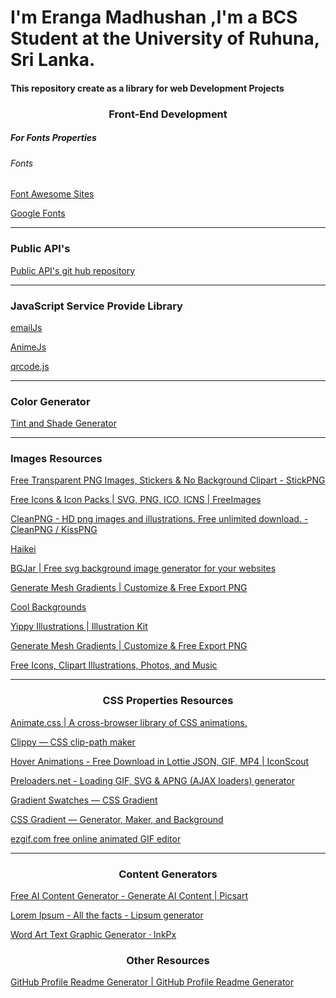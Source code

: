 
<h1>I'm Eranga Madhushan ,I'm a BCS Student at the University of Ruhuna, Sri Lanka.</h1>
<h4>This repository create as a library for web Development Projects</h4>
<h3 style="text-align:center;">Front-End Development</h3>
<h5>For Fonts Properties</h5>
<h6>Fonts</h6>
<p><a href="https://fontawesome.com/?utm_source=cdnjs&utm_medium=cdnjs_link&utm_campaign=cdnjs_library">Font Awesome Sites</a></p>
<p><a href="https://fonts.google.com/">Google Fonts</a></p>

<hr/>
<h3 style="text-align-center">Public API's</h3>
<p><a href="https://github.com/public-apis/public-apis">Public API's git hub repository</a></p>
<hr/>

<h3 style="text-align-center">JavaScript Service Provide  Library</h3>
<p><a href="https://www.emailjs.com/">emailJs</a></p>
<p><a href="https://cdnjs.com/libraries/animejs">AnimeJs</a></p>
<p><a href="https://davidshimjs.github.io/qrcodejs/">qrcode.js</a></p>
<hr/>

<h3 style="text-align-center">Color Generator</h3>
<p><a href="https://maketintsandshades.com">Tint and Shade Generator</a></p>
<hr/>

<h3>Images Resources</h3>
<p><a href="https://www.stickpng.com"> Free Transparent PNG Images, Stickers & No Background Clipart - StickPNG
</a></p>
<p><a href="https://www.freeimages.com/icon
">Free Icons & Icon Packs | SVG, PNG, ICO, ICNS | FreeImages </a>
</p>
<p><a href="https://www.cleanpng.com
">CleanPNG - HD png images and illustrations. Free unlimited download. - CleanPNG / KissPNG </a></p>
<p><a href="https://app.haikei.app
">Haikei </a></p>
<p><a href="https://bgjar.com/#google_vignette
">BGJar | Free svg background image generator for your websites
</a></p>
<p><a href="https://meshgradient.in
">Generate Mesh Gradients | Customize & Free Export PNG
 </a></p>
<p><a href="https://coolbackgrounds.io">Cool Backgrounds </a></p>
<p><a href="https://illustrationkit.com/illustrations/
">Yippy Illustrations | Illustration Kit </a></p>
<p><a href="https://meshgradient.in
">Generate Mesh Gradients | Customize & Free Export PNG
 </a></p>
<p><a href="https://icons8.com
">Free Icons, Clipart Illustrations, Photos, and Music
 </a></p>
 <hr/>
 <h3 style="text-align:center">CSS Properties Resources</h3>
<p><a href="https://animate.style
">Animate.css | A cross-browser library of CSS animations.
 </a></p>
 <p><a href="https://bennettfeely.com/clippy/
 ">Clippy — CSS clip-path maker</a></p>
<p><a href="https://iconscout.com/lottie-animations/
">Hover Animations - Free Download in Lottie JSON, GIF, MP4 | IconScout
 </a></p>
<p><a href="https://icons8.com/preloaders/
">Preloaders.net - Loading GIF, SVG & APNG (AJAX loaders) generator
 </a></p>
<p><a href="https://cssgradient.io/swatches/
">Gradient Swatches — CSS Gradient
 </a></p>
<p><a href="https://cssgradient.io
">CSS Gradient — Generator, Maker, and Background
 </a></p>
<p><a href="https://ezgif.com
">ezgif.com free online animated GIF editor
 </a></p>
 <hr/>
 <h3 style="text-align:center">Content Generators</h3>
<p><a href="https://picsart.com/ai-content-generator/
">Free AI Content Generator - Generate AI Content | Picsart
 </a></p>
<p><a href="https://www.lipsum.com
">Lorem Ipsum - All the facts - Lipsum generator
 </a></p>
<p><a href="https://inkpx.com/word-art-generator
">Word Art Text Graphic Generator · InkPx
 </a></p>
 <h3 style="text-align:center;">Other Resources</h3>
<p><a href="https://rahuldkjain.github.io/gh-profile-readme-generator/
">GitHub Profile Readme Generator | GitHub Profile Readme Generator
 </a></p>

<p><a href=""> </a></p>
